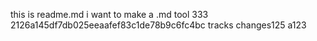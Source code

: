 this is readme.md
i want to make a .md tool
333
2126a145df7db025eeaafef83c1de78b9c6fc4bc
tracks changes125
a123